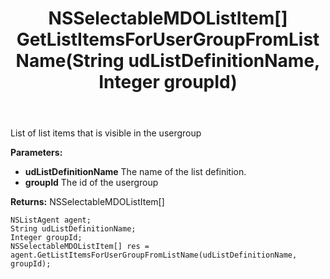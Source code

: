 ﻿---
uid: crmscript_ref_NSListAgent_GetListItemsForUserGroupFromListName
title: NSSelectableMDOListItem[] GetListItemsForUserGroupFromListName(String udListDefinitionName, Integer groupId)
intellisense: NSListAgent.GetListItemsForUserGroupFromListName
keywords: NSListAgent, GetListItemsForUserGroupFromListName
so.topic: reference
---

List of list items that is visible in the usergroup

**Parameters:**
 - **udListDefinitionName** The name of the list definition.
 - **groupId** The id of the usergroup

**Returns:** NSSelectableMDOListItem[]

```crmscript
NSListAgent agent;
String udListDefinitionName;
Integer groupId;
NSSelectableMDOListItem[] res = agent.GetListItemsForUserGroupFromListName(udListDefinitionName, groupId);
```

